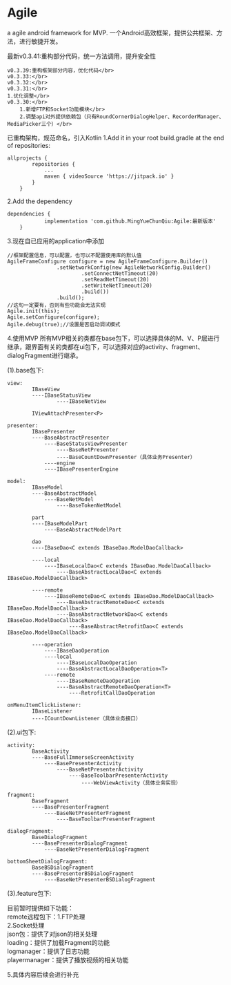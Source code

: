# Agile
a agile android framework for MVP.
一个Android高效框架，提供公共框架、方法，进行敏捷开发。

最新v0.3.41:重构部分代码，统一方法调用，提升安全性</br>

    v0.3.39:重构框架部分内容，优化代码</br>
    v0.3.33:</br>
    v0.3.32:</br>
    v0.3.31:</br>
	1.优化调整</br>
    v0.3.30:</br>
    	1.新增FTP和Socket功能模块</br>
    	2.调整api对外提供依赖包（只有RoundCornerDialogHelper、RecorderManager、MediaPicker三个）</br>

已重构架构，规范命名，引入Kotlin
1.Add it in your root build.gradle at the end of repositories:
```
allprojects {
		repositories {
			...
			maven { videoSource 'https://jitpack.io' }
		}
	}
```
2.Add the dependency
```
dependencies {
	        implementation 'com.github.MingYueChunQiu:Agile:最新版本'
	}
```

3.现在自已应用的application中添加
```
//框架配置信息，可以配置，也可以不配置使用库的默认值
AgileFrameConfigure configure = new AgileFrameConfigure.Builder()
                .setNetworkConfig(new AgileNetworkConfig.Builder()
                        .setConnectNetTimeout(20)
                        .setReadNetTimeout(20)
                        .setWriteNetTimeout(20)
                        .build())
                .build();
//这句一定要有，否则有些功能会无法实现
Agile.init(this);
Agile.setConfigure(configure);
Agile.debug(true);//设置是否启动调试模式
```
4.使用MVP
所有MVP相关的类都在base包下，可以选择具体的M、V、P层进行继承，跟界面有关的类都在ui包下，可以选择对应的activity、fragment、dialogFragment进行继承。

(1).base包下:

```
view:		
		IBaseView
	  	----IBaseStatusView
	     	    ----IBaseNetView
		    
		IViewAttachPresenter<P>
	
presenter:	
		IBasePresenter
		----BaseAbstractPresenter
		    ----BaseStatusViewPresenter
		        ----BaseNetPresenter
			    ----BaseCountDownPresenter（具体业务Presenter）
	        ----engine
		    ----IBasePresenterEngine
		    
model:		
		IBaseModel
		----BaseAbstractModel
		    ----BaseNetModel
		        ----BaseTokenNetModel
		
		part 
		----IBaseModelPart
		    ----BaseAbstractModelPart
		    
		dao
		----IBaseDao<C extends IBaseDao.ModelDaoCallback>
		
		----local
		    ----IBaseLocalDao<C extends IBaseDao.ModelDaoCallback>
		        ----BaseAbstractLocalDao<C extends IBaseDao.ModelDaoCallback>
			
		----remote
		    ----IBaseRemoteDao<C extends IBaseDao.ModelDaoCallback>
		        ----BaseAbstractRemoteDao<C extends IBaseDao.ModelDaoCallback>
			    ----BaseAbstractNetworkDao<C extends IBaseDao.ModelDaoCallback>
			        ----BaseAbstractRetrofitDao<C extends IBaseDao.ModelDaoCallback>
			
		----operation
		    ----IBaseDaoOperation
		    ----local
		        ----IBaseLocalDaoOperation
			    ----BaseAbstractLocalDaoOperation<T>
		    ----remote
		        ----IBaseRemoteDaoOperation
			    ----BaseAbstractRemoteDaoOperation<T>
			        ----RetrofitCallDaoOperation
				
onMenuItemClickListener:
		IBaseListener
		----ICountDownListener（具体业务接口）
```

(2).ui包下:

```
activity:	
		BaseActivity
		----BaseFullImmerseScreenActivity
		    ----BasePresenterActivity
		        ----BaseNetPresenterActivity
		            ----BaseToolbarPresenterActivity
	        	        ----WebViewActivity（具体业务实现）
					
fragment:	
		BaseFragment
		----BasePresenterFragment
		    ----BaseNetPresenterFragment
		        ----BaseToolbarPresenterFragment
			
dialogFragment:	
		BaseDialogFragment
		----BasePresenterDialogFragment
		    ----BaseNetPresenterDialogFragment
		
bottomSheetDialogFragment:	
		BaseBSDialogFragment
		----BasePresenterBSDialogFragment
		    ----BaseNetPresenterBSDialogFragment
```

(3).feature包下:

目前暂时提供如下功能：&nbsp;</br>
        remote远程包下：1.FTP处理</br>
                       2.Socket处理</br>
	json包：提供了对json的相关处理</br>
	loading：提供了加载Fragment的功能</br>
	logmanager：提供了日志功能</br>
	playermanager：提供了播放视频的相关功能</br>
	
5.具体内容后续会进行补充
